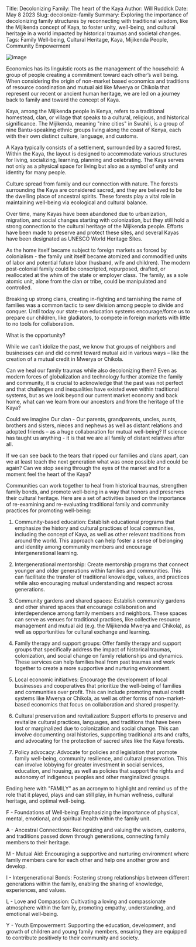 Title: Decolonizing Family: The heart of the Kaya
Author: Will Ruddick
Date: May 8 2023
Slug: decolonize-family
Summary: Exploring the importance of decolonizing family structures by reconnecting with traditional wisdom, like the Mijikenda concept of Kaya, to foster unity, well-being, and cultural heritage in a world impacted by historical traumas and societal changes.
Tags: Family Well-being, Cultural Heritage, Kaya, Mijikenda People, Community Empowerment

![image](images/blog/decolonize-family1.webp)

Economics has its linguistic roots as the management of the household: A group of people creating a commitment toward each other’s well being. When considering the origin of non-market based economics and traditions of resource coordination and mutual aid like Mwerya or Chikola that represent our recent or ancient human heritage, we are led on a journey back to family and toward the concept of Kaya.

Kaya, among the Mijikenda people in Kenya, refers to a traditional homestead, clan, or village that speaks to a cultural, religious, and historical significance. The Mijikenda, meaning "nine cities" in Swahili, is a group of nine Bantu-speaking ethnic groups living along the coast of Kenya, each with their own distinct culture, language, and customs.

A Kaya typically consists of a settlement, surrounded by a sacred forest. Within the Kaya, the layout is designed to accommodate various structures for living, socializing, learning, planning and celebrating. The Kaya serves not only as a physical space for living but also as a symbol of unity and identity for many people.

Culture spread from family and our connection with nature. The forests surrounding the Kaya are considered sacred, and they are believed to be the dwelling place of ancestral spirits. These forests play a vital role in maintaining well-being via ecological and cultural balance.

Over time, many Kayas have been abandoned due to urbanization, migration, and social changes starting with colonization, but they still hold a strong connection to the cultural heritage of the Mijikenda people. Efforts have been made to preserve and protect these sites, and several Kayas have been designated as UNESCO World Heritage Sites.

As the home itself became subject to foreign markets as forced by colonialism - the family unit itself became atomized and commodified units of labor and potential future labor (husband, wife and children). The modern post-colonial family could be conscripted, repurposed, drafted, or reallocated at the whim of the state or employer class. The family, as a sole atomic unit, alone from the clan or tribe, could be manipulated and controlled.

Breaking up strong clans, creating in-fighting and tarnishing the name of families was a common tactic to sew division among people to divide and conquer. Until today our state-run education systems encourage/force us to prepare our children, like gladiators, to compete in foreign markets with little to no tools for collaboration.

What is the opportunity? 

While we can’t idolize the past, we know that groups of neighbors and businesses can and did commit toward mutual aid in various ways – like the creation of a mutual credit in Mwerya or Chikola. 

Can we heal our family traumas while also decolonizing them? Even as modern forces of globalization and technology further atomize the family and community, it is crucial to acknowledge that the past was not perfect and that challenges and inequalities have existed even within traditional systems, but as we look beyond our current market economy and back home, what can we learn from our ancestors and from the heritage of the Kaya?

Could we imagine Our clan - Our parents, grandparents, uncles, aunts, brothers and sisters, nieces and nephews as well as distant relations and adopted friends – as a huge collaboration for mutual well-being? If science has taught us anything - it is that we are all family of distant relatives after all. 

If we can see back to the tears that ripped our families and clans apart, can we at least teach the next generation what was once possible and could be again? Can we stop seeing through the eyes of the market and for a moment feel the heart of the Kaya?

Communities can work together to heal from historical traumas, strengthen family bonds, and promote well-being in a way that honors and preserves their cultural heritage. Here are a set of activities based on the importance of re-examining and re-evaluating traditional family and community practices for promoting well-being:

1. Community-based education: Establish educational programs that emphasize the history and cultural practices of local communities, including the concept of Kaya, as well as other relevant traditions from around the world. This approach can help foster a sense of belonging and identity among community members and encourage intergenerational learning.

2. Intergenerational mentorship: Create mentorship programs that connect younger and older generations within families and communities. This can facilitate the transfer of traditional knowledge, values, and practices while also encouraging mutual understanding and respect across generations.

3. Community gardens and shared spaces: Establish community gardens and other shared spaces that encourage collaboration and interdependence among family members and neighbors. These spaces can serve as venues for traditional practices, like collective resource management and mutual aid (e.g. the Mijikenda Mwerya and Chikola), as well as opportunities for cultural exchange and learning.

4. Family therapy and support groups: Offer family therapy and support groups that specifically address the impact of historical traumas, colonization, and social change on family relationships and dynamics. These services can help families heal from past traumas and work together to create a more supportive and nurturing environment.

5. Local economic initiatives: Encourage the development of local businesses and cooperatives that prioritize the well-being of families and communities over profit. This can include promoting mutual credit systems like Mwerya or Chikola, as well as other forms of non-market-based economics that focus on collaboration and shared prosperity.

6. Cultural preservation and revitalization: Support efforts to preserve and revitalize cultural practices, languages, and traditions that have been lost or marginalized due to colonization and social change. This can involve documenting oral histories, supporting traditional arts and crafts, and advocating for the protection of sacred sites like the Kaya forests.

7. Policy advocacy: Advocate for policies and legislation that promote family well-being, community resilience, and cultural preservation. This can involve lobbying for greater investment in social services, education, and housing, as well as policies that support the rights and autonomy of indigenous peoples and other marginalized groups.

Ending here with "FAMILY" as an acronym to highlight and remind us of the role that it played, plays and can still play, in human wellness, cultural heritage, and optimal well-being.

F - Foundations of Well-being: Emphasizing the importance of physical, mental, emotional, and spiritual health within the family unit.

A - Ancestral Connections: Recognizing and valuing the wisdom, customs, and traditions passed down through generations, connecting family members to their heritage.

M - Mutual Aid: Encouraging a supportive and nurturing environment where family members care for each other and help one another grow and develop.

I - Intergenerational Bonds: Fostering strong relationships between different generations within the family, enabling the sharing of knowledge, experiences, and values.

L - Love and Compassion: Cultivating a loving and compassionate atmosphere within the family, promoting empathy, understanding, and emotional well-being.

Y - Youth Empowerment: Supporting the education, development, and growth of children and young family members, ensuring they are equipped to contribute positively to their community and society.
